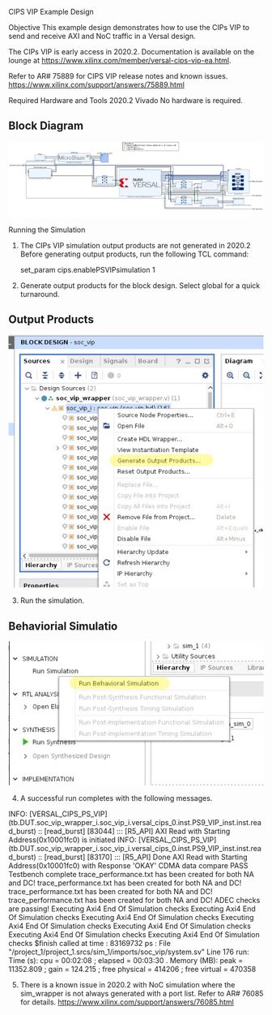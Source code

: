 CIPS VIP Example Design

Objective
This example design demonstrates how to use the CIPs VIP to send and receive AXI and NoC traffic in a Versal design.

The CIPs VIP is early access in 2020.2. Documentation is available on the lounge at https://www.xilinx.com/member/versal-cips-vip-ea.html.

Refer to AR# 75889 for CIPS VIP release notes and known issues. https://www.xilinx.com/support/answers/75889.html


Required Hardware and Tools
2020.2 Vivado
No hardware is required.

## Block Diagram

![Block Diagram](./Icons/blockDiagram.JPG)


Running the Simulation
1. The CIPs VIP simulation output products are not generated in 2020.2 Before generating output products, run the following TCL command:

	set_param cips.enablePSVIPsimulation 1
	
2. Generate output products for the block design. Select global for a quick turnaround.

## Output Products

![Output Products](./Icons/generateOutputProductsHighlight.JPG)

3. Run the simulation.

## Behaviorial Simulatio
![Behaviorial Simulatio](./Icons/runBehaviorialSimulationHighlight.JPG)

4. A successful run completes with the following messages.

INFO: [VERSAL_CIPS_PS_VIP] (tb.DUT.soc_vip_wrapper_i.soc_vip_i.versal_cips_0.inst.PS9_VIP_inst.inst.read_burst) :: [read_burst] [83044] ::: [R5_API] AXI Read with Starting Address(0x10001fc0) is initiated
INFO: [VERSAL_CIPS_PS_VIP] (tb.DUT.soc_vip_wrapper_i.soc_vip_i.versal_cips_0.inst.PS9_VIP_inst.inst.read_burst) :: [read_burst] [83170] ::: [R5_API] Done AXI Read with Starting Address(0x10001fc0) with Response 'OKAY'
CDMA data compare PASS
Testbench complete
trace_performance.txt has been created for both NA and DC!
trace_performance.txt has been created for both NA and DC!
trace_performance.txt has been created for both NA and DC!
trace_performance.txt has been created for both NA and DC!
ADEC checks are passing!
Executing Axi4 End Of Simulation checks
Executing Axi4 End Of Simulation checks
Executing Axi4 End Of Simulation checks
Executing Axi4 End Of Simulation checks
Executing Axi4 End Of Simulation checks
Executing Axi4 End Of Simulation checks
Executing Axi4 End Of Simulation checks
$finish called at time : 83169732 ps : File "/project_1/project_1.srcs/sim_1/imports/soc_vip/system.sv" Line 176
run: Time (s): cpu = 00:02:08 ; elapsed = 00:03:30 . Memory (MB): peak = 11352.809 ; gain = 124.215 ; free physical = 414206 ; free virtual = 470358

5. There is a known issue in 2020.2 with NoC simulation where the sim_wrapper is not always generated with a port list. Refer to AR# 76085 for details. https://www.xilinx.com/support/answers/76085.html